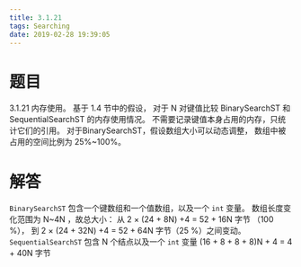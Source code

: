 ```yaml
---
title: 3.1.21
tags: Searching
date: 2019-02-28 19:39:05
---
```


# 题目

3.1.21
内存使用。
基于 1.4 节中的假设，
对于 N 对键值比较 BinarySearchST 和 SequentialSearchST 的内存使用情况。
不需要记录键值本身占用的内存，只统计它们的引用。
对于BinarySearchST，假设数组大小可以动态调整，
数组中被占用的空间比例为 25%~100%。


# 解答

`BinarySearchST`
包含一个键数组和一个值数组，以及一个 `int` 变量。
数组长度变化范围为 N~4N ，故总大小：
从 2 × (24 + 8N) +4 = 52 + 16N 字节 （100 %），
到 2 × (24 + 32N) +4 = 52 + 64N 字节（25 %）之间变动。
`SequentialSearchST`
包含 N 个结点以及一个 `int` 变量
(16 + 8 + 8 + 8)N + 4 = 4 + 40N 字节